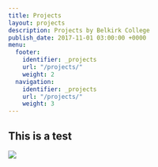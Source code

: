 ```yaml
---
title: Projects
layout: projects
description: Projects by Belkirk College
publish_date: 2017-11-01 03:00:00 +0000
menu:
  footer:
    identifier: _projects
    url: "/projects/"
    weight: 2
  navigation:
    identifier: _projects
    url: "/projects/"
    weight: 3
---
```

## This is a test

![](/uploads/2018/02/17/college-building.jpg)